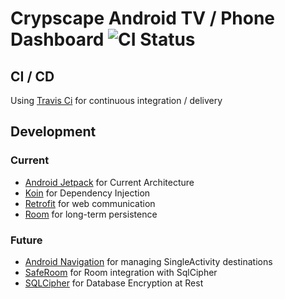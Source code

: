 # Crypscape Android TV / Phone Dashboard ![CI Status](https://travis-ci.org/mlemley/crypscape-coinbase-dashboard.svg?branch=master)

## CI / CD

Using [Travis Ci](https://travis-ci.org/mlemley/crypscape-coinbase-dashboard/) for continuous integration / delivery

## Development

### Current
* [Android Jetpack](https://developer.android.com/jetpack) for Current Architecture
* [Koin](https://insert-koin.io/) for Dependency Injection
* [Retrofit](https://square.github.io/retrofit/) for web communication
* [Room](https://developer.android.com/topic/libraries/architecture/room) for long-term persistence

### Future
* [Android Navigation](https://developer.android.com/guide/navigation/) for managing SingleActivity destinations
* [SafeRoom](https://github.com/commonsguy/cwac-saferoom) for Room integration with SqlCipher
* [SQLCipher](https://www.zetetic.net/sqlcipher/) for Database Encryption at Rest

